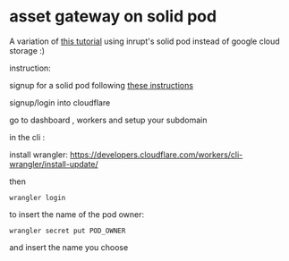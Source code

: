 # asset gateway on solid pod

A variation of [this tutorial](https://developers.cloudflare.com/workers/tutorials/configure-your-cdn/)
using inrupt's solid pod instead of google cloud storage :)

instruction:

signup for a solid pod following [these instructions](https://docs.inrupt.com/pod-spaces/getting-started-pod-inrupt-com/)

signup/login into cloudflare

go to dashboard , workers and setup your subdomain


in the cli :

install wrangler: https://developers.cloudflare.com/workers/cli-wrangler/install-update/

then

`wrangler login`

to insert the name of the pod owner:

`wrangler secret put POD_OWNER`

and insert the name you choose





